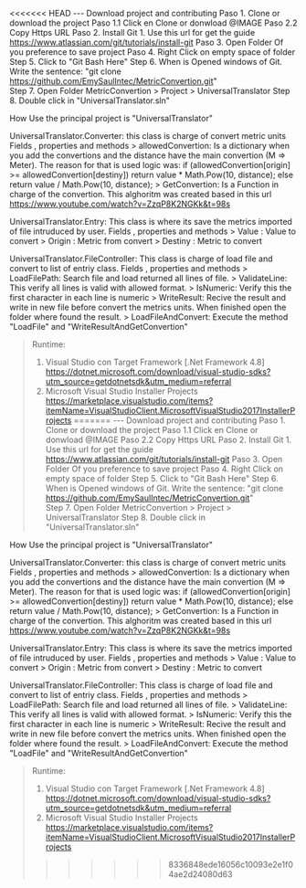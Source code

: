 <<<<<<< HEAD
--- Download project and contributing
   Paso 1. Clone or download the project
   		Paso 1.1 Click en Clone or donwload @IMAGE
   		Paso 2.2 Copy Https URL
   Paso 2. Install Git 
   		1. Use this url for get the guide https://www.atlassian.com/git/tutorials/install-git 
   Paso 3. Open Folder Of you preference to save project 
   Paso 4. Right Click on empty space of folder 
   Step 5. Click to "Git Bash Here"
   Step 6. When is Opened windows of Git. Write the sentence: "git clone https://github.com/EmySaulIntec/MetricConvertion.git"  
   Step 7. Open Folder MetricConvertion > Project > UniversalTranslator 
   Step 8. Double click in "UniversalTranslator.sln" 
   
 
 How Use the principal project is "UniversalTranslator"
   
   UniversalTranslator.Converter: this class is charge of convert metric units
   	Fields , properties and methods
   		> allowedConvertion: Is a dictionary when you add the convertions and the distance have the main convertion (M => Meter). 
   			The reason for that is used logic was: 
   		 	if (allowedConvertion[origin] >= allowedConvertion[destiny])
                return value * Math.Pow(10, distance);
            else
                return value / Math.Pow(10, distance);
       	> GetConvertion: Is a Function  in charge of the convertion. This alghoritm was created based in this url https://www.youtube.com/watch?v=ZzqP8K2NGKk&t=98s
  
  
  UniversalTranslator.Entry: This class is where its save the metrics imported of file intruduced by user.
  	Fields , properties and methods
  		> Value : Value to convert
  		> Origin : Metric from convert 
  		> Destiny : Metric to convert	
  		
  
  UniversalTranslator.FileController: This class is charge of load file and convert to list of entriy class.
  	Fields , properties and methods
  	> LoadFilePath: Search file and load returned all lines of file.
  	> ValidateLine: This verify all lines is valid with allowed format.
  	> IsNumeric: Verify this the first character in each line is numeric
  	> WriteResult: Recive the result and write in new file before convert the metrics units. When finished open the folder where found the result.
  	> LoadFileAndConvert: Execute the method "LoadFile" and "WriteResultAndGetConvertion" 	
  	
>Runtime:
>	1. Visual Studio con Target Framework [.Net Framework 4.8]   https://dotnet.microsoft.com/download/visual-studio-sdks?utm_source=getdotnetsdk&utm_medium=referral
>	2. Microsoft Visual Studio Installer Projects https://marketplace.visualstudio.com/items?itemName=VisualStudioClient.MicrosoftVisualStudio2017InstallerProjects 
=======
--- Download project and contributing
   Paso 1. Clone or download the project
   		Paso 1.1 Click en Clone or donwload @IMAGE
   		Paso 2.2 Copy Https URL
   Paso 2. Install Git 
   		1. Use this url for get the guide https://www.atlassian.com/git/tutorials/install-git 
   Paso 3. Open Folder Of you preference to save project 
   Paso 4. Right Click on empty space of folder 
   Step 5. Click to "Git Bash Here"
   Step 6. When is Opened windows of Git. Write the sentence: "git clone https://github.com/EmySaulIntec/MetricConvertion.git"  
   Step 7. Open Folder MetricConvertion > Project > UniversalTranslator 
   Step 8. Double click in "UniversalTranslator.sln" 
   
 
 How Use the principal project is "UniversalTranslator"
   
   UniversalTranslator.Converter: this class is charge of convert metric units
   	Fields , properties and methods
   		> allowedConvertion: Is a dictionary when you add the convertions and the distance have the main convertion (M => Meter). 
   			The reason for that is used logic was: 
   		 	if (allowedConvertion[origin] >= allowedConvertion[destiny])
                return value * Math.Pow(10, distance);
            else
                return value / Math.Pow(10, distance);
       	> GetConvertion: Is a Function  in charge of the convertion. This alghoritm was created based in this url https://www.youtube.com/watch?v=ZzqP8K2NGKk&t=98s
  
  
  UniversalTranslator.Entry: This class is where its save the metrics imported of file intruduced by user.
  	Fields , properties and methods
  		> Value : Value to convert
  		> Origin : Metric from convert 
  		> Destiny : Metric to convert	
  		
  
  UniversalTranslator.FileController: This class is charge of load file and convert to list of entriy class.
  	Fields , properties and methods
  	> LoadFilePath: Search file and load returned all lines of file.
  	> ValidateLine: This verify all lines is valid with allowed format.
  	> IsNumeric: Verify this the first character in each line is numeric
  	> WriteResult: Recive the result and write in new file before convert the metrics units. When finished open the folder where found the result.
  	> LoadFileAndConvert: Execute the method "LoadFile" and "WriteResultAndGetConvertion" 	
  	
>Runtime:
>	1. Visual Studio con Target Framework [.Net Framework 4.8]   https://dotnet.microsoft.com/download/visual-studio-sdks?utm_source=getdotnetsdk&utm_medium=referral
>	2. Microsoft Visual Studio Installer Projects https://marketplace.visualstudio.com/items?itemName=VisualStudioClient.MicrosoftVisualStudio2017InstallerProjects 
>>>>>>> 8336848ede16056c10093e2e1f04ae2d24080d63
>			